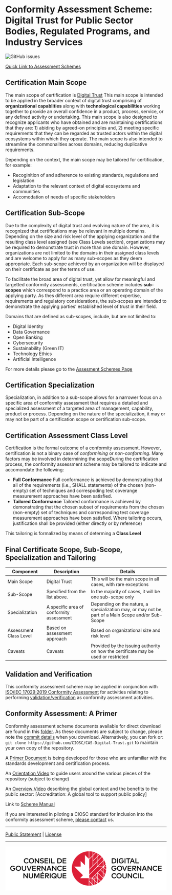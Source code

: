 # Conformity Assessment Scheme: Digital Trust for Public Sector Bodies, Regulated Programs, and Industry Services

![GitHub issues](https://img.shields.io/github/issues/CIOSC/CAS-DTI-PUB-REG)

[Quick Link to Assessment Schemes](./scheme/profiles/profiles-overview.md)

## Certification Main Scope

The main scope of certification is [Digital Trust](./scheme/profiles/digital-trust-main-scope.md) This main scope is intended to be applied in the broader context of digital trust comprising of **organizational capablities** along with **technological capabilities** working together to provide an overall confidence in a product, process, service, or any defined activity or undertaking. This main scope is also designed to recognize applicants who have obtained and are maintaining certifications that they are: 1) abiding by agreed-on principles and, 2) meeting specific requirements that they can be regarded as trusted actors within the digital ecosystems within which they operate. The main scope is also intended to streamline the commonalities across domains, reducing duplicative requirements.

Depending on the context, the main scope may be tailored for certification, for example:

* Recoginition of and adherence to existing standards, regulations and legislation
* Adaptation to the relevant context of digital ecosystems and communities
* Accomodation of needs of specific stakeholders

## Certification Sub-Scope

Due to the complexity of digital trust and evolving nature of the area, it is recognized that certifications may be relevant in multiple domains. Depending on the size and risk level of the applying organization and the resulting class level assigned (see Class Levels section), organizations may be required to demonstrate trust in more than one domain. However, organizations are not limited to the domains in their assigned class levels and are welcome to apply for as many sub-scopes as they deem appropriate. Each sub-scope achieved by an organization will be displayed on their certificate as per the terms of use.

To facilitate the broad area of digital trust, yet allow for meaningful and targetted conformity assessments, certification scheme includes **sub-scopes** which correspond to a practice area or an operating domain of the applying party. As thes different area require different expertise, requirements and regulatory considerations, the sub-scopes are intended to demonstrate the applying parties’ established level of trust in their field.

Domains that are defined as sub-scopes, include, but are not limited to:

* Digital Identity  
* Data Governance
* Open Banking
* Cybersecurity
* Sustainability (Green IT)
* Technology Ethics
* Artificial Intelligence

For more details please go to the [Assesment Schemes Page](./scheme/profiles/profiles-overview.md)

## Certification Specialization

Specialization, in addition to a sub-scope allows for a narrower focus on a specific area of conformity assessment that requires a detailed and specialized assessment of a targeted area of management, capability, product or process. Depending on the nature of the specialization, it may or may not be part of a certification scope or certification sub-scope.

## Certification Assessment Class Level

Certification is the formal outcome of a conformity assessment. However, certification is not a binary case of *conformining* or *non-conforming*. Many factors may be involved in determining the scopeDuring the certification process, the conformity assessment scheme may be tailored to indicate and accomondate the following:

* **Full Conformance** Full conformance is achieved by demonstrating that all of the requirements (i.e., SHALL statements) of the chosen (non-empty) set of techniques and correspoding test coverange measurement approaches have been satisfied.
* **Tailored Conformance** Tailored conformance is achieved by demonstrating that the chosen subset of requirements from the chosen (non-empty) set of techniques and corresponding test coverage measurement approaches have been satisfied. Where tailoring occurs, justification shall be provided (either directly or by reference)

This tailoring is formalized by means of determing a **Class Level**

## Final Certificate Scope, Sub-Scope, Specialization and Tailoring

|Component|Description|Details|
|---|---|---|
|Main Scope|Digital Trust|This will be the main scope in all cases, with rare exceptions|
|Sub-Scope|Specified from the list above. |In the majority of cases, it will be one sub-scope only|
|Specialization|A specific area of conformity assessment|Depending on the nature, a specialization may, or may not be, part of a Main Scope and/or Sub-Scope|
|Assessment Class Level|Based on assessment approach|Based on organizational size and risk level|
|Caveats|Caveats|Provided by the issuing authority on how the certificate may be used or restricted|

## Validation and Verification

This conformity assessment scheme may be applied in conjunction with [ISO/IEC 17029:2019 Conformity Assessment](https://www.iso.org/standard/29352.html) for activities relating to performing [validation/verification](./scheme/validation-verification.md) as conformity assessment activities.

## Conformity Assessment: A Primer

Conformity assessment scheme documents available for direct download are found in this [folder](scheme). As these documents are subject to change, please note the [commit details](https://github.com/CIOSC/CAS-TDI-Public/commits/main) when you download. Alternatively, you can fork or: `git clone https://github.com/CIOSC/CAS-Digital-Trust.git` to maintain your own copy of the repository.

A [Primer Document](./PRIMER.md) is being developed for those who are unfamiliar with the standards development and certification process.

An [Orientation Video](https://youtu.be/3aQmmFXJfW0) to guide users around the various pieces of the repository (subject to change)

An [Overview Video](https://youtu.be/4bbuKr3lweQ) describing the global context and the benefits to the public sector: [Accreditation: A global tool to support public policy]

Link to [Scheme Manual](./scheme/scheme-manual.md)

If you are interested in piloting a CIOSC standard for inclusion into the conformity assessment scheme, [please contact](https://ciostrategycouncil.com/contact/) us.  

***
[Public Statement](./public-information/README.md) | [License](./LICENSE.md)
***

![DGG Logo](./assets/dgc-logos/DGC_LOGOS_DGC_LOGO_2C.png)
